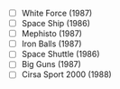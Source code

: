 - [ ] White Force (1987)
- [ ] Space Ship (1986)
- [ ] Mephisto (1987)
- [ ] Iron Balls (1987)
- [ ] Space Shuttle (1986)
- [ ] Big Guns (1987)
- [ ] Cirsa Sport 2000 (1988)
